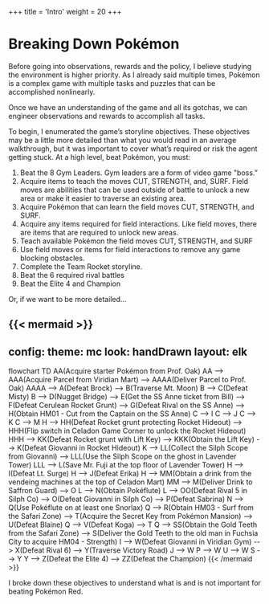+++
title = 'Intro'
weight = 20
+++

# Breaking Down Pokémon

Before going into observations, rewards and the policy, I believe studying the environment is higher priority. As I already said multiple times, Pokémon is a complex game with multiple tasks and puzzles that can be accomplished nonlinearly.

Once we have an understanding of the game and all its gotchas, we can engineer observations and rewards to accomplish all tasks.

To begin, I enumerated the game’s storyline objectives. These objectives may be a little more detailed than what you would read in an average walkthrough, but it was important to cover what’s required or risk the agent getting stuck. At a high level, beat Pokémon, you must:

1. Beat the 8 Gym Leaders. Gym leaders are a form of video game "boss.”  
2. Acquire items to teach the moves CUT, STRENGTH, and, SURF. Field moves are abilities that can be used outside of battle to unlock a new area or make it easier to traverse an existing area.  
3. Acquire Pokémon that can learn the field moves CUT, STRENGTH, and SURF. 
4. Acquire any items required for field interactions. Like field moves, there are items that are required to unlock new areas.  
5. Teach available Pokémon the field moves CUT, STRENGTH, and SURF   
6. Use field moves or items for field interactions to remove any game blocking obstacles.  
7. Complete the Team Rocket storyline.     
8. Beat the 6 required rival battles  
9. Beat the Elite 4 and Champion

Or, if we want to be more detailed...

{{< mermaid >}}
---
config:
  theme: mc
  look: handDrawn
  layout: elk
---
flowchart TD
    AA(Acquire starter Pokémon from Prof. Oak)
    AA --> AAA(Acquire Parcel from Viridian Mart) --> AAAA(Deliver Parcel to Prof. Oak)
    AAAA --> A(Defeat Brock) --> B(Traverse Mt. Moon)
    B --> C(Defeat Misty)
    B --> D(Nugget Bridge) --> E(Get the SS Anne ticket from Bill) --> F(Defeat Cerulean Rocket Grunt) --> G(Defeat Rival on the SS Anne) --> H(Obtain HM01 - Cut from the Captain on the SS Anne)
    C --> I
    C --> J
    C --> K
    C --> M
    H --> HH(Defeat Rocket grunt protecting Rocket Hideout) --> HHH(Flip switch in Celadon Game Corner to unlock the Rocket Hideout)
    HHH --> KK(Defeat Rocket grunt with Lift Key) --> KKK(Obtain the Lift Key) --> K(Defeat Giovanni in Rocket Hideout) 
    K --> LL(Collect the Silph Scope from Giovanni) --> LLL(Use the Silph Scope on the ghost in Lavender Tower) 
    LLL --> L(Save Mr. Fuji at the top floor of Lavender Tower) 
    H --> I(Defeat Lt. Surge)
    H --> J(Defeat Erika) 
    H --> MM(Obtain a drink from the vendeing machines at the top of Celadon Mart) 
    MM --> M(Deliver Drink to Saffron Guard) --> O
    L --> N(Obtain Pokéflute)
    L --> OO(Defeat Rival 5 in Silph Co) --> O(Defeat Giovanni in Silph Co) --> P(Defeat Sabrina)
    N --> Q(Use Pokéflute on at least one Snorlax)
    Q --> R(Obtain HM03 - Surf from the Safari Zone) --> T(Acquire the Secret Key from Pokémon Mansion) --> U(Defeat Blaine)
    Q --> V(Defeat Koga) --> T
    Q --> SS(Obtain the Gold Teeth from the Safari Zone) --> S(Deliver the Gold Teeth to the old man in Fuchsia City to acquire HM04 - Strength)
    I --> W(Defeat Giovanni in Viridian Gym) --> X(Defeat Rival 6) --> Y(Traverse Victory Road)
    J --> W
    P --> W
    U --> W
    S --> Y
    Y --> Z(Defeat the Elite 4) --> ZZ(Defeat the Champion)
{{< /mermaid >}}


I broke down these objectives to understand what is and is not important for beating Pokémon Red.